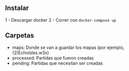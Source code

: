 ## Instalar

1 - Descargar docker
2 - Correr con `docker-compose up`

## Carpetas

- maps: Donde se van a guardar los mapas (por ejemplo, (2)EchoIsles.w3x)
- processed: Partidas que fueron creadas
- pending: Partidas que necesitan ser creadas

